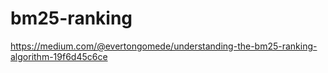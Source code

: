 # bm25-ranking

https://medium.com/@evertongomede/understanding-the-bm25-ranking-algorithm-19f6d45c6ce
